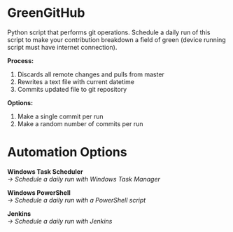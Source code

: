 # GreenGitHub
Python script that performs git operations. Schedule a daily run of this script to make your contribution breakdown a field of green (device running script must have internet connection).

**Process:** <br/>
1) Discards all remote changes and pulls from master <br/>
2) Rewrites a text file with current datetime <br/>
3) Commits updated file to git repository <br/>

**Options:** <br/>
1) Make a single commit per run <br/>
2) Make a random number of commits per run <br/>

# Automation Options
**Windows Task Scheduler** <br/>
*-> Schedule a daily run with Windows Task Manager <br/>*

**Windows PowerShell** <br/>
*-> Schedule a daily run with a PowerShell script <br/>*

**Jenkins** <br/>
*-> Schedule a daily run with Jenkins <br/>*
